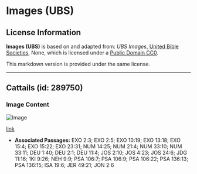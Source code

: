 # Images (UBS)

## License Information

**Images (UBS)** is based on and adapted from: _UBS Images_, [United Bible Societies](https://unitedbiblesocieties.org/), None, which is licensed under a [Public Domain CC0](https://creativecommons.org/public-domain/cc0/).

This markdown version is provided under the same license.



--------------------------------

## Cattails (id: 289750)

### Image Content

![Image](https://cdn.aquifer.bible/aquifer-content/resources/Media/WEB-0118_cattails.jpg)

[link](https://cdn.aquifer.bible/aquifer-content/resources/Media/WEB-0118_cattails.jpg)

* **Associated Passages:** EXO 2:3; EXO 2:5; EXO 10:19; EXO 13:18; EXO 15:4; EXO 15:22; EXO 23:31; NUM 14:25; NUM 21:4; NUM 33:10; NUM 33:11; DEU 1:40; DEU 2:1; DEU 11:4; JOS 2:10; JOS 4:23; JOS 24:6; JDG 11:16; 1KI 9:26; NEH 9:9; PSA 106:7; PSA 106:9; PSA 106:22; PSA 136:13; PSA 136:15; ISA 19:6; JER 49:21; JON 2:6

